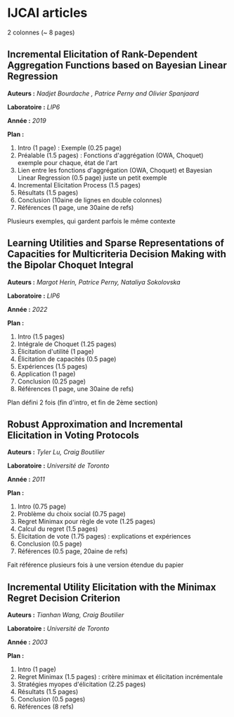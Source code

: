 # IJCAI articles

2 colonnes (~ 8 pages)

## Incremental Elicitation of Rank-Dependent Aggregation Functions based on Bayesian Linear Regression

**Auteurs :** *Nadjet Bourdache , Patrice Perny and Olivier Spanjaard*

**Laboratoire :** *LIP6*

**Année :** *2019*

**Plan :**

1. Intro (1 page) : Exemple (0.25 page)
2. Préalable (1.5 pages) : Fonctions d'aggrégation (OWA, Choquet) exemple pour chaque, état de l'art
3. Lien entre les fonctions d'aggrégation (OWA, Choquet) et Bayesian Linear Regression (0.5 page) juste un petit exemple
4. Incremental Elicitation Process (1.5 pages)
5. Résultats (1.5 pages)
6. Conclusion (10aine de lignes en double colonnes)
7. Références (1 page, une 30aine de refs)

Plusieurs exemples, qui gardent parfois le même contexte

## Learning Utilities and Sparse Representations of Capacities for Multicriteria Decision Making with the Bipolar Choquet Integral

**Auteurs :** *Margot Herin, Patrice Perny, Nataliya Sokolovska*

**Laboratoire :** *LIP6*

**Année :** *2022*

**Plan :**

1. Intro (1.5 pages)
2. Intégrale de Choquet (1.25 pages)
3. Élicitation d'utilité (1 page)
4. Élicitation de capacités (0.5 page)
5. Expériences (1.5 pages)
6. Application (1 page)
7. Conclusion (0.25 page)
8. Références (1 page, une 30aine de refs)

Plan défini 2 fois (fin d'intro, et fin de 2ème section)

## Robust Approximation and Incremental Elicitation in Voting Protocols

**Auteurs :** *Tyler Lu, Craig Boutilier*

**Laboratoire :** *Université de Toronto*

**Année :** *2011*

**Plan :**

1. Intro (0.75 page)
2. Problème du choix social (0.75 page)
3. Regret Minimax pour règle de vote (1.25 pages)
4. Calcul du regret (1.5 pages)
5. Élicitation de vote (1.75 pages) : explications et expériences
6. Conclusion (0.5 page)
7. Références (0.5 page, 20aine de refs)

Fait référence plusieurs fois à une version étendue du papier

## Incremental Utility Elicitation with the Minimax Regret Decision Criterion

**Auteurs :** *Tianhan Wang, Craig Boutilier*

**Laboratoire :** *Université de Toronto*

**Année :** *2003*

**Plan :**

1. Intro (1 page)
2. Regret Minimax (1.5 pages) : critère minimax et élicitation incrémentale
3. Stratégies myopes d'élicitation (2.25 pages)
4. Résultats (1.5 pages)
5. Conclusion (0.5 pages)
6. Références (8 refs)
